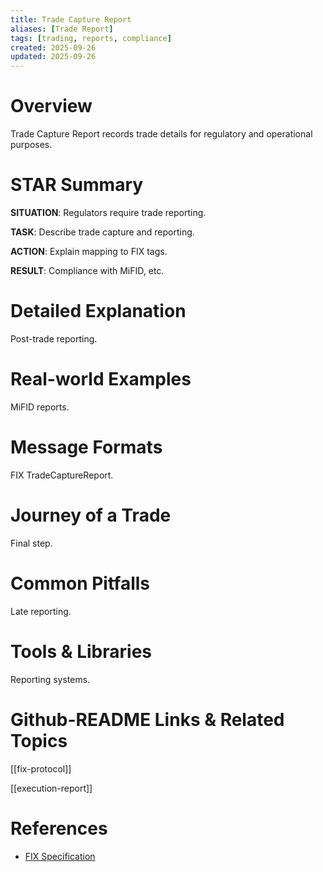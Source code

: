 ```yaml
---
title: Trade Capture Report
aliases: [Trade Report]
tags: [trading, reports, compliance]
created: 2025-09-26
updated: 2025-09-26
---
```


# Overview

Trade Capture Report records trade details for regulatory and operational purposes.

# STAR Summary

**SITUATION**: Regulators require trade reporting.

**TASK**: Describe trade capture and reporting.

**ACTION**: Explain mapping to FIX tags.

**RESULT**: Compliance with MiFID, etc.

# Detailed Explanation

Post-trade reporting.

# Real-world Examples

MiFID reports.

# Message Formats

FIX TradeCaptureReport.

# Journey of a Trade

Final step.

# Common Pitfalls

Late reporting.

# Tools & Libraries

Reporting systems.

# Github-README Links & Related Topics

[[fix-protocol]]

[[execution-report]]

# References

- [FIX Specification](https://www.fixtrading.org/online-documents/fix-protocol-specification/)
